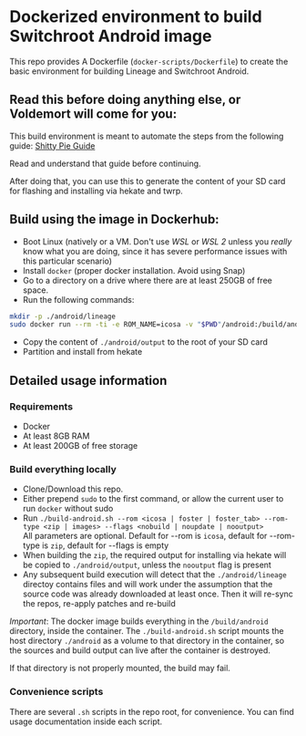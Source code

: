 # Dockerized environment to build Switchroot Android image

This repo provides A Dockerfile (`docker-scripts/Dockerfile`) to create the basic environment for building Lineage and Switchroot Android.

## Read this before doing anything else, or Voldemort will come for you:
This build environment is meant to automate the steps from the following guide: [Shitty Pie Guide](https://gitlab.com/ZachyCatGames/shitty-pie-guide)

Read and understand that guide before continuing.

After doing that, you can use this to generate the content of your SD card for flashing and installing via hekate and twrp.

## Build using the image in Dockerhub:
- Boot Linux (natively or a VM. Don't use *WSL* or *WSL 2* unless you *really* know what you are doing, since it has severe performance issues with this particular scenario)
- Install `docker` (proper docker installation. Avoid using Snap) 
- Go to a directory on a drive where there are at least 250GB of free space.
- Run the following commands:
```bash
mkdir -p ./android/lineage
sudo docker run --rm -ti -e ROM_NAME=icosa -v "$PWD"/android:/build/android pablozaiden/switchroot-android-build:latest
```
- Copy the content of `./android/output` to the root of your SD card
- Partition and install from hekate

## Detailed usage information

### Requirements
- Docker
- At least 8GB RAM
- At least 200GB of free storage

### Build everything locally

- Clone/Download this repo.
- Either prepend `sudo` to the first command, or allow the current user to run `docker` without sudo
- Run `./build-android.sh --rom <icosa | foster | foster_tab> --rom-type <zip | images> --flags <nobuild | noupdate | nooutput>`  
All parameters are optional. Default for --rom is `icosa`, default for --rom-type is `zip`, default for --flags is empty
- When building the `zip`, the required output for installing via hekate will be copied to `./android/output`, unless the `nooutput` flag is present
- Any subsequent build execution will detect that the `./android/lineage` directoy contains files and will work under the assumption that the source code was already downloaded at least once. Then it will re-sync the repos, re-apply patches and re-build

*Important*: The docker image builds everything in the `/build/android` directory, inside the container. The `./build-android.sh` script mounts the host directory `./android` as a volume to that directory in the container, so the sources and build output can live after the container is destroyed.

If that directory is not properly mounted, the build may fail.

### Convenience scripts

There are several `.sh` scripts in the repo root, for convenience. You can find usage documentation inside each script.
